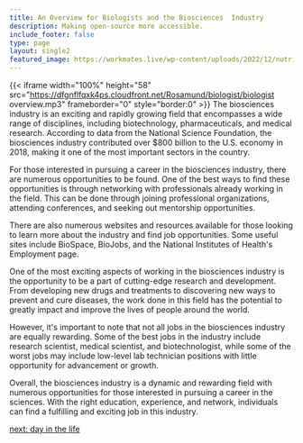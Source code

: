 ```yaml
---
title: An Overview for Biologists and the Biosciences  Industry
description: Making open-source more accessible.
include_footer: false
type: page
layout: single2
featured_image: https://workmates.live/wp-content/uploads/2022/12/nutritionist-5-scaled.jpg
---
```


{{< iframe width="100%" height="58" src="https://dfgnflfqxk4ps.cloudfront.net/Rosamund/biologist/biologist overview.mp3" frameborder="0" style="border:0" >}}
The biosciences industry is an exciting and rapidly growing field that encompasses a wide range of disciplines, including biotechnology, pharmaceuticals, and medical research. According to data from the National Science Foundation, the biosciences industry contributed over $800 billion to the U.S. economy in 2018, making it one of the most important sectors in the country.

For those interested in pursuing a career in the biosciences industry, there are numerous opportunities to be found. One of the best ways to find these opportunities is through networking with professionals already working in the field. This can be done through joining professional organizations, attending conferences, and seeking out mentorship opportunities.

There are also numerous websites and resources available for those looking to learn more about the industry and find job opportunities. Some useful sites include BioSpace, BioJobs, and the National Institutes of Health's Employment page.

One of the most exciting aspects of working in the biosciences industry is the opportunity to be a part of cutting-edge research and development. From developing new drugs and treatments to discovering new ways to prevent and cure diseases, the work done in this field has the potential to greatly impact and improve the lives of people around the world.

However, it's important to note that not all jobs in the biosciences industry are equally rewarding. Some of the best jobs in the industry include research scientist, medical scientist, and biotechnologist, while some of the worst jobs may include low-level lab technician positions with little opportunity for advancement or growth.

Overall, the biosciences industry is a dynamic and rewarding field with numerous opportunities for those interested in pursuing a career in the sciences. With the right education, experience, and network, individuals can find a fulfilling and exciting job in this industry.


<a href="https://workdojos.com/biologist/day-in-the-life">next: day in the life</a>
